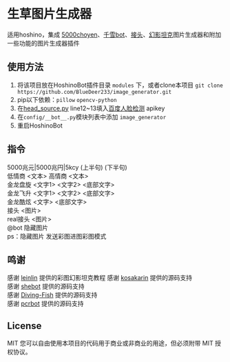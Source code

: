 # 生草图片生成器

适用hoshino，集成 [5000choyen](https://github.com/pcrbot/5000choyen)、[千雪bot](https://github.com/Diving-Fish/Chiyuki-Bot)、[接头](https://github.com/pcrbot/plugins-for-Hoshino/tree/master/shebot/conhead)、[幻影坦克](https://github.com/kosakarin/hide_img)图片生成器和附加一些功能的图片生成器插件

## 使用方法
1. 将该项目放在HoshinoBot插件目录 `modules` 下，或者clone本项目 `git clone https://github.com/BlueDeer233/image_generator.git`  
2. pip以下依赖：`pillow` `opencv-python`  
3. 在[head_source.py](src/head_source.py) line12~13填入[百度人脸检测](https://console.bce.baidu.com/ai/#/ai/face/overview/index) apikey
4. 在`config/__bot__.py`模块列表中添加 `image_generator`  
5. 重启HoshinoBot  

## 指令
5000兆元|5000兆円|5kcy (上半句) (下半句)  
低情商 <文本> 高情商 <文本>  
金龙盘旋 <文字1> <文字2> <底部文字>  
金龙飞升 <文字1> <文字2> <底部文字>  
金龙酷炫 <文字> <底部文字>  
接头 <图片>  
real接头 <图片>  
@bot 隐藏图片  
ps：隐藏图片 发送彩图进图彩图模式
## 鸣谢

感谢 [leinlin](https://zhuanlan.zhihu.com/p/32532733) 提供的彩图幻影坦克教程
感谢 [kosakarin](https://github.com/kosakarin/hide_img) 提供的源码支持  
感谢 [shebot](https://github.com/pcrbot/plugins-for-Hoshino) 提供的源码支持  
感谢 [Diving-Fish](https://github.com/Diving-Fish/Chiyuki-Bot) 提供的源码支持  
感谢 [pcrbot](https://github.com/pcrbot) 提供的源码支持

## License

MIT
您可以自由使用本项目的代码用于商业或非商业的用途，但必须附带 MIT 授权协议。
